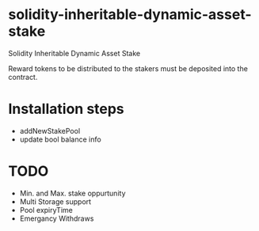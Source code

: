 # solidity-inheritable-dynamic-asset-stake
Solidity Inheritable Dynamic Asset Stake


Reward tokens to be distributed to the stakers must be deposited into the contract.

# Installation steps
- addNewStakePool
- update bool balance info



# TODO
- Min. and Max. stake oppurtunity
- Multi Storage support
- Pool expiryTime
- Emergancy Withdraws